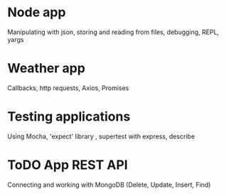 <h1>Node app</h1>
Manipulating with json, storing and reading from files, debugging, REPL, yargs

<h1>Weather app</h1>
Callbacks, http requests, Axios, Promises

<h1>Testing applications</h1>
Using Mocha, 'expect' library , supertest with express, describe

<h1>ToDO App REST API</h1>
Connecting and working with MongoDB (Delete, Update, Insert, Find)